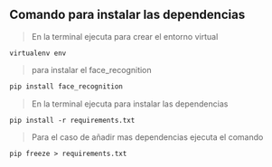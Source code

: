 ## Comando para instalar las dependencias 
> En la terminal ejecuta para crear el entorno virtual
```
virtualenv env
```
> para instalar el face_recognition
```bash
pip install face_recognition
```
> En la terminal ejecuta para instalar las dependencias
```
pip install -r requirements.txt
```

> Para el caso de añadir mas dependencias ejecuta el comando
```
pip freeze > requirements.txt
```